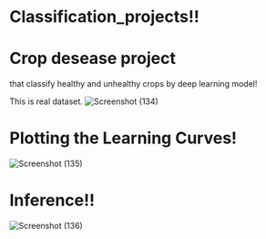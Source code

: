 # Classification_projects!!

# Crop desease project 
that classify healthy and unhealthy crops by deep learning model!

This is real dataset.
![Screenshot (134)](https://github.com/Ibrokhim7755/Classification_projects/assets/89033710/24efd3e3-c3db-4594-aa0b-ab6197c90cac)

# Plotting the Learning Curves!

![Screenshot (135)](https://github.com/Ibrokhim7755/Classification_projects/assets/89033710/f0ce222c-9dea-410a-afd3-091d91f31ca0)

# Inference!!

![Screenshot (136)](https://github.com/Ibrokhim7755/Classification_projects/assets/89033710/0ad5129f-df19-4ec7-941b-a9ed6223bc61)
